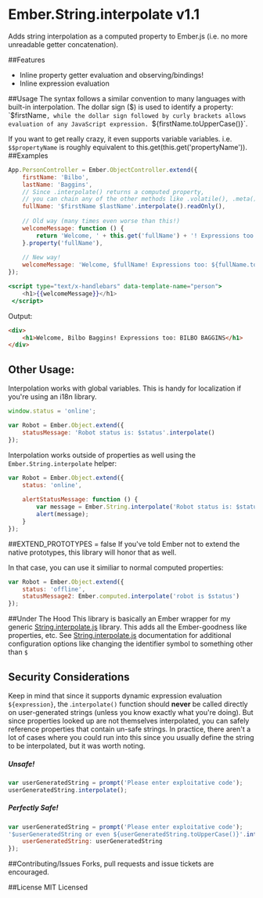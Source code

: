 Ember.String.interpolate v1.1
=================

Adds string interpolation as a computed property to Ember.js (i.e. no more unreadable getter concatenation).

##Features
* Inline property getter evaluation and observing/bindings!
* Inline expression evaluation

##Usage
The syntax follows a similar convention to many languages with built-in interpolation. The dollar sign ($) is used to identify a property: `$firstName`, while the dollar sign followed by curly brackets allows evaluation of any JavaScript expression. `${firstName.toUpperCase()}`.

If you want to get really crazy, it even supports variable variables. i.e. `$$propertyName` is roughly equivalent to this.get(this.get('propertyName')).
##Examples
```javascript
App.PersonController = Ember.ObjectController.extend({
    firstName: 'Bilbo',
    lastName: 'Baggins',
    // Since .interpolate() returns a computed property,
    // you can chain any of the other methods like .volatile(), .meta(), etc
    fullName: '$firstName $lastName'.interpolate().readOnly(),
    
    // Old way (many times even worse than this!)
    welcomeMessage: function () {
        return 'Welcome, ' + this.get('fullName') + '! Expressions too: ' + this.get('fullName').toUpperCase();
    }.property('fullName'),
    
    // New way!
    welcomeMessage: 'Welcome, $fullName! Expressions too: ${fullName.toUpperCase()}'.interpolate()
});
```

```handlebars
<script type="text/x-handlebars" data-template-name="person">
    <h1>{{welcomeMessage}}</h1>
 </script>
```

Output:

```html
<div>
    <h1>Welcome, Bilbo Baggins! Expressions too: BILBO BAGGINS</h1>
</div>
```

## Other Usage:
Interpolation works with global variables. This is handy for localization if you're using an i18n library.

```javascript
window.status = 'online';

var Robot = Ember.Object.extend({
    statusMessage: 'Robot status is: $status'.interpolate()
});
```

Interpolation works outside of properties as well using the `Ember.String.interpolate` helper:

```javascript
var Robot = Ember.Object.extend({
    status: 'online',
    
    alertStatusMessage: function () {
    	var message = Ember.String.interpolate('Robot status is: $status', this);
        alert(message);
    }
});

```

##EXTEND_PROTOTYPES = false
If you've told Ember not to extend the native prototypes, this library will honor that as well.

In that case, you can use it similiar to normal computed properties:

```javascript
var Robot = Ember.Object.extend({
    status: 'offline',
    statusMessage2: Ember.computed.interpolate('robot is $status')
});
```

##Under The Hood
This library is basically an Ember wrapper for my generic [String.interpolate.js](https://github.com/jayphelps/string.interpolate.js) library. This adds all the Ember-goodness like properties, etc.
See [String.interpolate.js](https://github.com/jayphelps/string.interpolate.js) documentation for additional configuration options like changing the identifier symbol to something other than `$`

## Security Considerations
Keep in mind that since it supports dynamic expression evaluation `${expression}`, the .`interpolate()` function should **never** be called directly on user-generated strings (unless you know exactly what you're doing). But since properties looked up are not themselves interpolated, you can safely reference properties that contain un-safe strings. In practice, there aren't a lot of cases where you could run into this since you usually define the string to be interpolated, but it was worth noting.

##### Unsafe!
```javascript
var userGeneratedString = prompt('Please enter exploitative code');
userGeneratedString.interpolate();
```
##### Perfectly Safe!
```javascript
var userGeneratedString = prompt('Please enter exploitative code');
'$userGeneratedString or even ${userGeneratedString.toUpperCase()}'.interpolate({
    userGeneratedString: userGeneratedString
});
```

##Contributing/Issues
Forks, pull requests and issue tickets are encouraged.

##License
MIT Licensed

